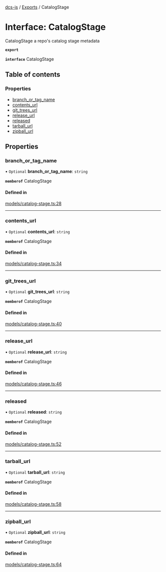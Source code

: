 [dcs-js](../README.md) / [Exports](../modules.md) / CatalogStage

# Interface: CatalogStage

CatalogStage a repo\'s catalog stage metadata

**`export`**

**`interface`** CatalogStage

## Table of contents

### Properties

- [branch\_or\_tag\_name](CatalogStage.md#branch_or_tag_name)
- [contents\_url](CatalogStage.md#contents_url)
- [git\_trees\_url](CatalogStage.md#git_trees_url)
- [release\_url](CatalogStage.md#release_url)
- [released](CatalogStage.md#released)
- [tarball\_url](CatalogStage.md#tarball_url)
- [zipball\_url](CatalogStage.md#zipball_url)

## Properties

### <a id="branch_or_tag_name" name="branch_or_tag_name"></a> branch\_or\_tag\_name

• `Optional` **branch\_or\_tag\_name**: `string`

**`memberof`** CatalogStage

#### Defined in

[models/catalog-stage.ts:28](https://github.com/unfoldingWord/dcs-js/blob/dd84989/models/catalog-stage.ts#L28)

___

### <a id="contents_url" name="contents_url"></a> contents\_url

• `Optional` **contents\_url**: `string`

**`memberof`** CatalogStage

#### Defined in

[models/catalog-stage.ts:34](https://github.com/unfoldingWord/dcs-js/blob/dd84989/models/catalog-stage.ts#L34)

___

### <a id="git_trees_url" name="git_trees_url"></a> git\_trees\_url

• `Optional` **git\_trees\_url**: `string`

**`memberof`** CatalogStage

#### Defined in

[models/catalog-stage.ts:40](https://github.com/unfoldingWord/dcs-js/blob/dd84989/models/catalog-stage.ts#L40)

___

### <a id="release_url" name="release_url"></a> release\_url

• `Optional` **release\_url**: `string`

**`memberof`** CatalogStage

#### Defined in

[models/catalog-stage.ts:46](https://github.com/unfoldingWord/dcs-js/blob/dd84989/models/catalog-stage.ts#L46)

___

### <a id="released" name="released"></a> released

• `Optional` **released**: `string`

**`memberof`** CatalogStage

#### Defined in

[models/catalog-stage.ts:52](https://github.com/unfoldingWord/dcs-js/blob/dd84989/models/catalog-stage.ts#L52)

___

### <a id="tarball_url" name="tarball_url"></a> tarball\_url

• `Optional` **tarball\_url**: `string`

**`memberof`** CatalogStage

#### Defined in

[models/catalog-stage.ts:58](https://github.com/unfoldingWord/dcs-js/blob/dd84989/models/catalog-stage.ts#L58)

___

### <a id="zipball_url" name="zipball_url"></a> zipball\_url

• `Optional` **zipball\_url**: `string`

**`memberof`** CatalogStage

#### Defined in

[models/catalog-stage.ts:64](https://github.com/unfoldingWord/dcs-js/blob/dd84989/models/catalog-stage.ts#L64)
